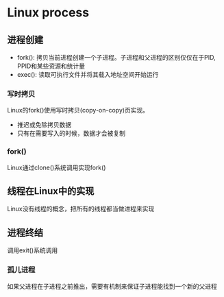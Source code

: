 # Linux process

## 进程创建

- fork(): 拷贝当前进程创建一个子进程。子进程和父进程的区别仅仅在于PID, PPID和某些资源和统计量
- exec(): 读取可执行文件并将其载入地址空间开始运行

### 写时拷贝

Linux的fork()使用写时拷贝(copy-on-copy)页实现。

- 推迟或免除拷贝数据
- 只有在需要写入的时候，数据才会被复制

### fork()

Linux通过clone()系统调用实现fork()

## 线程在Linux中的实现

Linux没有线程的概念，把所有的线程都当做进程来实现

## 进程终结

调用exit()系统调用

### 孤儿进程

如果父进程在子进程之前推出，需要有机制来保证子进程能找到一个新的父进程
